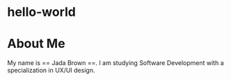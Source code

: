# hello-world
#  About Me

My name is == Jada Brown ==. I am studying Software Development with a specialization in UX/UI design. 
